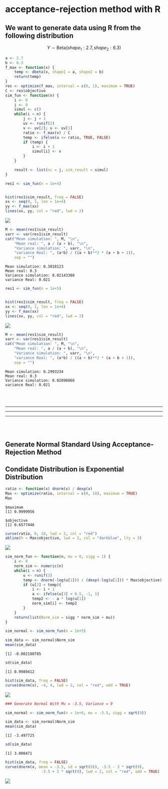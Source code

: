 # acceptance-rejection method with R

## We want to generate data using R from the following distribution

$$
Y \sim \text{Beta}(shape_1: 2.7, shape_2: 6.3)
$$

``` r
a <- 2.7
b <- 6.3
f_max <- function(x) {
    temp <- dbeta(x, shape1 = a, shape2 = b)
    return(temp)
}
res <- optimize(f_max, interval = c(0, 1), maximum = TRUE)
C <- res$objective
sim_fun <- function(n) {
    i <- 0
    j <- 0
    simul <- c()
    while(i < n) {
        j <- j + 1
        uv <- runif(2)
        v <- uv[2]; u <- uv[1]
        ratio <- f_max(v) / C
        temp <- ifelse(u <= ratio, TRUE, FALSE)
        if (temp) {
            i <- i + 1
            simul[i] <- v
        }
    }

    result <- list(nc = j, sim_result = simul)
}

res1 <- sim_fun(n = 1e+4)


hist(res1$sim_result, freq = FALSE)
xx <- seq(0, 1, len = 1e+4)
yy <- f_max(xx)
lines(xx, yy, col = "red", lwd = 2)
```

![](acceptance_rejection_beta_distribution_files/figure-commonmark/unnamed-chunk-1-1.png)

``` r
M <- mean(res1$sim_result)
varr <- var(res1$sim_result)
cat("Mean simulation: ", M, "\n", 
    "Mean real: ", a / (a + b), "\n", 
    "Variance simulation: ", varr, "\n", 
    "variance Real: ", (a*b) / ((a + b)**2 * (a + b + 1)), 
    sep = "")
```

    Mean simulation: 0.3018123
    Mean real: 0.3
    Variance simulation: 0.02143388
    variance Real: 0.021

``` r
res1 <- sim_fun(n = 1e+5)


hist(res1$sim_result, freq = FALSE)
xx <- seq(0, 1, len = 1e+4)
yy <- f_max(xx)
lines(xx, yy, col = "red", lwd = 2)
```

![](acceptance_rejection_beta_distribution_files/figure-commonmark/unnamed-chunk-1-2.png)

``` r
M <- mean(res1$sim_result)
varr <- var(res1$sim_result)
cat("Mean simulation: ", M, "\n", 
    "Mean real: ", a / (a + b), "\n", 
    "Variance simulation: ", varr, "\n", 
    "variance Real: ", (a*b) / ((a + b)**2 * (a + b + 1)), 
    sep = "")
```

    Mean simulation: 0.2993234
    Mean real: 0.3
    Variance simulation: 0.02090866
    variance Real: 0.021

<br><br>

------------------------------------------------------------------------

------------------------------------------------------------------------

------------------------------------------------------------------------

<br><br>

## Generate Normal Standard Using Acceptance-Rejection Method

## Condidate Distribution is Exponential Distribution

``` r
ratio <- function(x) dnorm(x) / dexp(x)
Max <- optimize(ratio, interval = c(0, 10), maximum = TRUE)
Max
```

    $maximum
    [1] 0.9999956

    $objective
    [1] 0.6577446

``` r
curve(ratio, 0, 10, lwd = 2, col = "red")
abline(h = Max$objective, lwd = 2, col = "darkblue", lty = 3)
```

![](acceptance_rejection_beta_distribution_files/figure-commonmark/unnamed-chunk-2-1.png)

``` r
sim_norm_fun <- function(n, mu = 0, sigg = 1) {
    i <- 0
    norm_sim <- numeric(n)
    while(i < n) {
        u <- runif(3)
        temp <- dnorm(-log(u[1])) / (dexp(-log(u[1])) * Max$objective)
        if (u[2] < temp){
            i <- i + 1
            a <- ifelse(u[3] < 0.5, -1, 1)
            temp2 <- - a * log(u[1])
            norm_sim[i] <- temp2
        }
    }
    return(list(Norm_sim = sigg * norm_sim + mu))
}

sim_normal <- sim_norm_fun(n = 1e+5)

sim_data <- sim_normal$Norm_sim
mean(sim_data)
```

    [1] -0.002180785

``` r
sd(sim_data)
```

    [1] 0.9980412

``` r
hist(sim_data, freq = FALSE)
curve(dnorm(x), -4, 4, lwd = 2, col = "red", add = TRUE)
```

![](acceptance_rejection_beta_distribution_files/figure-commonmark/unnamed-chunk-2-2.png)

``` r
### Generate Normal With Mu = -3.5, Variance = 9

sim_normal <- sim_norm_fun(n = 1e+6, mu = -3.5, sigg = sqrt(9))

sim_data <- sim_normal$Norm_sim
mean(sim_data)
```

    [1] -3.497725

``` r
sd(sim_data)
```

    [1] 3.000471

``` r
hist(sim_data, freq = FALSE)
curve(dnorm(x, mean = -3.5, sd = sqrt(9)), -3.5 - 3 * sqrt(9), 
                -3.5 + 3 * sqrt(9), lwd = 2, col = "red", add = TRUE)
```

![](acceptance_rejection_beta_distribution_files/figure-commonmark/unnamed-chunk-2-3.png)
